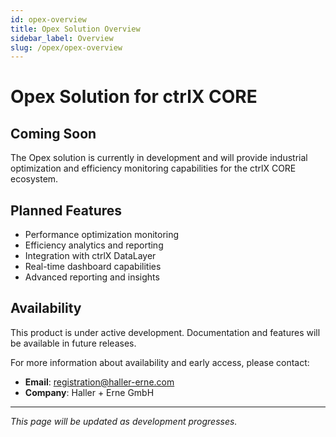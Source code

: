 ```yaml
---
id: opex-overview
title: Opex Solution Overview
sidebar_label: Overview
slug: /opex/opex-overview
---
```


# Opex Solution for ctrlX CORE

## Coming Soon

The Opex solution is currently in development and will provide industrial optimization and efficiency monitoring capabilities for the ctrlX CORE ecosystem.

## Planned Features

- Performance optimization monitoring
- Efficiency analytics and reporting
- Integration with ctrlX DataLayer
- Real-time dashboard capabilities
- Advanced reporting and insights

## Availability

This product is under active development. Documentation and features will be available in future releases.

For more information about availability and early access, please contact:

- **Email**: registration@haller-erne.com
- **Company**: Haller + Erne GmbH

---

*This page will be updated as development progresses.*
